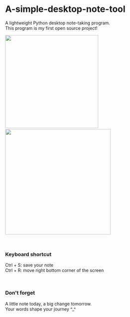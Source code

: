 # A-simple-desktop-note-tool
A lightweight Python desktop note-taking program.  
This program is my first open source project!  

<p>
  <img src="./image/screenshot.png" width="300">
  &nbsp;&nbsp;&nbsp;&nbsp;&nbsp;&nbsp;&nbsp;&nbsp;
  <img src="./image/screenshot2.png" width="340">
</p>

<br>

### Keyboard shortcut
Ctrl + S: save your note  
Ctrl + R: move right bottom corner of the screen  

<br>

### Don't forget
A little note today, a big change tomorrow.  
Your words shape your journey ^_^  
